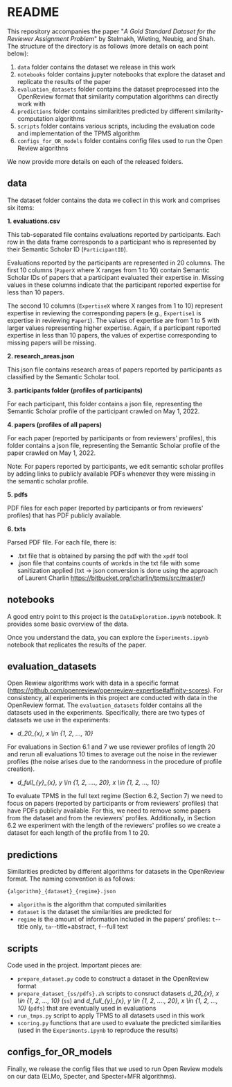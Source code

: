 # README

This repository accompanies the paper "*A Gold Standard Dataset for the Reviewer Assignment Problem*" by Stelmakh, Wieting, Neubig, and Shah. The structure of the directory is as follows (more details on each point below):

1. `data` folder contains the dataset we release in this work
2. `notebooks` folder contains jupyter notebooks that explore the dataset and replicate the results of the paper
3. `evaluation_datasets` folder contains the dataset preprocessed into the OpenReview format that similarity computation algorithms can directly work with
4. `predictions` folder contains similaritites predicted by different similarity-computation algorithms
5. `scripts` folder contains various scripts, including the evaluation code and implementation of the TPMS algorithm
6. `configs_for_OR_models` folder contains config files used to run the Open Review algorithns

We now provide more details on each of the released folders.

## data

The dataset folder contains the data we collect in this work and comprises six items:

**1. evaluations.csv**

This tab-separated file contains evaluations reported by participants. Each row in the data frame corresponds to a participant who is represented by their Semantic Scholar ID (`ParticipantID`).

Evaluations reported by the participants are represented in 20 columns. The first 10 columns (`PaperX` where X ranges from 1 to 10) contain Semantic Scholar IDs of papers that a participant evaluated their expertise in. Missing values in these columns indicate that the participant reported expertise for less than 10 papers.

The second 10 columns (`ExpertiseX` where X ranges from 1 to 10) represent expertise in reviewing the corresponding papers (e.g., `Expertise1` is expertise in reviewing `Paper1`). The values of expertise are from 1 to 5 with larger values representing higher expertise. Again, if a participant reported expertise in less than 10 papers, the values of expertise corresponding to missing papers will be missing.

**2. research_areas.json**

This json file contains research areas of papers reported by participants as classified by the Semantic Scholar tool.

**3. participants folder (profiles of participants)**

For each participant, this folder contains a json file, representing the Semantic Scholar profile of the participant crawled on May 1, 2022.

**4. papers (profiles of all papers)**

For each paper (reported by participants or from reviewers' profiles), this folder contains a json file, representing the Semantic Scholar profile of the paper crawled on May 1, 2022.

Note: For papers reported by participants, we edit semantic scholar profiles by adding links to publicly available PDFs whenever they were missing in the semantic scholar profile.

**5. pdfs**

PDF files for each paper (reported by participants or from reviewers' profiles) that has PDF publicly available.

**6. txts**

Parsed PDF file. For each file, there is:
- .txt file that is obtained by parsing the pdf with the `xpdf` tool
- .json file that contains counts of workds in the txt file with some sanitization applied (txt -> json conversion is done using the approach of Laurent Charlin https://bitbucket.org/lcharlin/tpms/src/master/)

## notebooks

A good entry point to this project is the `DataExploration.ipynb` notebook. It provides some basic overview of the data.

Once you understand the data, you can explore the `Experiments.ipynb` notebook that replicates the results of the paper.

## evaluation_datasets

Open Rewiew algorithms work with data in a specific format (https://github.com/openreview/openreview-expertise#affinity-scores). For consistency, all experiments in this project are conducted with data in the OpenReview format. The `evaluation_datasets` folder contains all the datasets used in the experiments. Specifically, there are two types of datasets we use in the experiments:

- *d_20_{x}, x \in {1, 2, ..., 10}*

For evaluations in Section 6.1 and 7 we use reviewer profiles of length 20 and rerun all evaluations 10 times to average out the noise in the reviewer profiles (the noise arises due to the randomness in the procedure of profile creation).

- *d_full_{y}_{x}, y \in {1, 2, ...., 20}, x \in {1, 2, ..., 10}*

To evaluate TPMS in the full text regime (Section 6.2, Section 7) we need to focus on papers (reported by participants or from reviewers' profiles) that have PDFs publicly available. For this, we need to remove some papers from the dataset and from the reviewers' profiles. Additionally, in Section 6.2 we experiment with the length of the reviewers' profiles so we create a dataset for each length of the profile from 1 to 20.

## predictions

Similarities predicted by different algorithms for datasets in the OpenReview format. The naming convention is as follows:

`{algorithm}_{dataset}_{regime}.json`

- `algorithm` is the algorithm that computed similarities
- `dataset` is the dataset the similarities are predicted for
- `regime` is the amount of information included in the papers' profiles: `t`--title only, `ta`--title+abstract, `f`--full text

## scripts

Code used in the project. Important pieces are:
- `prepare_dataset.py` code to construct a dataset in the OpenReview format
- `prepare_dataset_{ss/pdfs}.zh` scripts to consruct datasets *d_20_{x}, x \in {1, 2, ..., 10}* (`ss`) and *d_full_{y}_{x}, y \in {1, 2, ...., 20}, x \in {1, 2, ..., 10}* (`pdfs`) that are eventually used in evaluations
- `run_tmps.py` script to apply TPMS to all datasets used in this work
- `scoring.py` functions that are used to evaluate the predicted similarities (used in the `Experiments.ipynb` to reproduce the results)

## configs_for_OR_models

Finally, we release the config files that we used to run Open Review models on our data (ELMo, Specter, and Specter+MFR algorithms).
